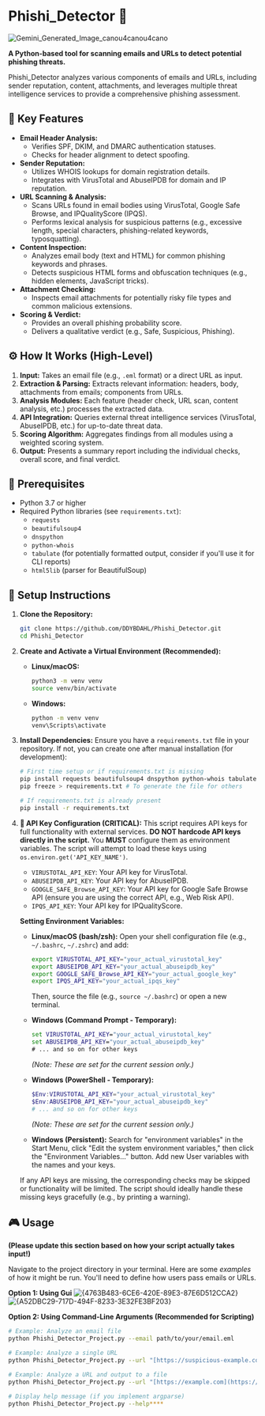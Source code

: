 # Phishi_Detector 🎣
![Gemini_Generated_Image_canou4canou4cano](https://github.com/user-attachments/assets/51e99fad-1961-4e6c-b5eb-d4b3523363e2)


**A Python-based tool for scanning emails and URLs to detect potential phishing threats.**

Phishi_Detector analyzes various components of emails and URLs, including sender reputation, content, attachments, and leverages multiple threat intelligence services to provide a comprehensive phishing assessment.


## 🌟 Key Features

* **Email Header Analysis:**
    * Verifies SPF, DKIM, and DMARC authentication statuses.
    * Checks for header alignment to detect spoofing.
* **Sender Reputation:**
    * Utilizes WHOIS lookups for domain registration details.
    * Integrates with VirusTotal and AbuseIPDB for domain and IP reputation.
* **URL Scanning & Analysis:**
    * Scans URLs found in email bodies using VirusTotal, Google Safe Browse, and IPQualityScore (IPQS).
    * Performs lexical analysis for suspicious patterns (e.g., excessive length, special characters, phishing-related keywords, typosquatting).
* **Content Inspection:**
    * Analyzes email body (text and HTML) for common phishing keywords and phrases.
    * Detects suspicious HTML forms and obfuscation techniques (e.g., hidden elements, JavaScript tricks).
* **Attachment Checking:**
    * Inspects email attachments for potentially risky file types and common malicious extensions.
* **Scoring & Verdict:**
    * Provides an overall phishing probability score.
    * Delivers a qualitative verdict (e.g., Safe, Suspicious, Phishing).

## ⚙️ How It Works (High-Level)

1.  **Input:** Takes an email file (e.g., `.eml` format) or a direct URL as input.
2.  **Extraction & Parsing:** Extracts relevant information: headers, body, attachments from emails; components from URLs.
3.  **Analysis Modules:** Each feature (header check, URL scan, content analysis, etc.) processes the extracted data.
4.  **API Integration:** Queries external threat intelligence services (VirusTotal, AbuseIPDB, etc.) for up-to-date threat data.
5.  **Scoring Algorithm:** Aggregates findings from all modules using a weighted scoring system.
6.  **Output:** Presents a summary report including the individual checks, overall score, and final verdict.

## 🔧 Prerequisites

* Python 3.7 or higher
* Required Python libraries (see `requirements.txt`):
    * `requests`
    * `beautifulsoup4`
    * `dnspython`
    * `python-whois`
    * `tabulate` (for potentially formatted output, consider if you'll use it for CLI reports)
    * `html5lib` (parser for BeautifulSoup)

## 🚀 Setup Instructions

1.  **Clone the Repository:**
    ```bash
    git clone https://github.com/DDYBDAHL/Phishi_Detector.git
    cd Phishi_Detector
    ```

2.  **Create and Activate a Virtual Environment (Recommended):**
    * **Linux/macOS:**
        ```bash
        python3 -m venv venv
        source venv/bin/activate
        ```
    * **Windows:**
        ```bash
        python -m venv venv
        venv\Scripts\activate
        ```

3.  **Install Dependencies:**
    Ensure you have a `requirements.txt` file in your repository. If not, you can create one after manual installation (for development):
    ```bash
    # First time setup or if requirements.txt is missing
    pip install requests beautifulsoup4 dnspython python-whois tabulate html5lib
    pip freeze > requirements.txt # To generate the file for others

    # If requirements.txt is already present
    pip install -r requirements.txt
    ```

4.  **🔑 API Key Configuration (CRITICAL):**
    This script requires API keys for full functionality with external services. **DO NOT hardcode API keys directly in the script.**
    You **MUST** configure them as environment variables. The script will attempt to load these keys using `os.environ.get('API_KEY_NAME')`.

    * `VIRUSTOTAL_API_KEY`: Your API key for VirusTotal.
    * `ABUSEIPDB_API_KEY`: Your API key for AbuseIPDB.
    * `GOOGLE_SAFE_Browse_API_KEY`: Your API key for Google Safe Browse API (ensure you are using the correct API, e.g., Web Risk API).
    * `IPQS_API_KEY`: Your API key for IPQualityScore.

    **Setting Environment Variables:**

    * **Linux/macOS (bash/zsh):**
        Open your shell configuration file (e.g., `~/.bashrc`, `~/.zshrc`) and add:
        ```bash
        export VIRUSTOTAL_API_KEY="your_actual_virustotal_key"
        export ABUSEIPDB_API_KEY="your_actual_abuseipdb_key"
        export GOOGLE_SAFE_Browse_API_KEY="your_actual_google_key"
        export IPQS_API_KEY="your_actual_ipqs_key"
        ```
        Then, source the file (e.g., `source ~/.bashrc`) or open a new terminal.

    * **Windows (Command Prompt - Temporary):**
        ```cmd
        set VIRUSTOTAL_API_KEY="your_actual_virustotal_key"
        set ABUSEIPDB_API_KEY="your_actual_abuseipdb_key"
        # ... and so on for other keys
        ```
        *(Note: These are set for the current session only.)*

    * **Windows (PowerShell - Temporary):**
        ```powershell
        $Env:VIRUSTOTAL_API_KEY="your_actual_virustotal_key"
        $Env:ABUSEIPDB_API_KEY="your_actual_abuseipdb_key"
        # ... and so on for other keys
        ```
        *(Note: These are set for the current session only.)*

    * **Windows (Persistent):**
        Search for "environment variables" in the Start Menu, click "Edit the system environment variables," then click the "Environment Variables..." button. Add new User variables with the names and your keys.

    If any API keys are missing, the corresponding checks may be skipped or functionality will be limited. The script should ideally handle these missing keys gracefully (e.g., by printing a warning).

## 🎮 Usage

**(Please update this section based on how your script actually takes input!)**

Navigate to the project directory in your terminal. Here are some *examples* of how it might be run. You'll need to define how users pass emails or URLs.

**Option 1: Using Gui**
![{4763B483-6CE6-420E-89E3-87E6D512CCA2}](https://github.com/user-attachments/assets/684451a2-b071-474d-bfdc-553eb8fc5075)
![{A52DBC29-717D-494F-8233-3E32FE3BF203}](https://github.com/user-attachments/assets/e4630903-d2a6-4639-8e09-6b27bacd1b85)


**Option 2: Using Command-Line Arguments (Recommended for Scripting)**

```bash
# Example: Analyze an email file
python Phishi_Detector_Project.py --email path/to/your/email.eml

# Example: Analyze a single URL
python Phishi_Detector_Project.py --url "[https://suspicious-example.com/login](https://suspicious-example.com/login)"

# Example: Analyze a URL and output to a file
python Phishi_Detector_Project.py --url "[https://example.com](https://example.com)" --output report.txt

# Display help message (if you implement argparse)
python Phishi_Detector_Project.py --help****


